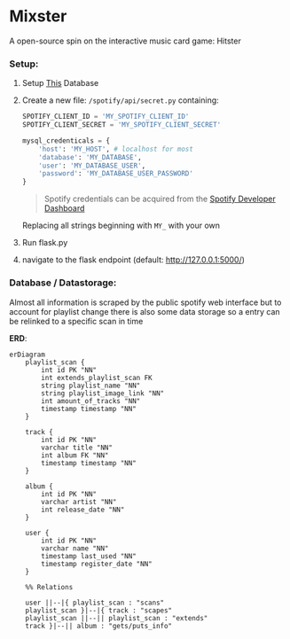 # Mixster
A open-source spin on the interactive music card game: Hitster

### Setup:

1. Setup [This](#database--datastorage) Database


2. Create a new file: `/spotify/api/secret.py` containing:

    ```python
    SPOTIFY_CLIENT_ID = 'MY_SPOTIFY_CLIENT_ID'
    SPOTIFY_CLIENT_SECRET = 'MY_SPOTIFY_CLIENT_SECRET'
   
    mysql_credenticals = {
        'host': 'MY_HOST', # localhost for most
        'database': 'MY_DATABASE',
        'user': 'MY_DATABASE_USER',
        'password': 'MY_DATABASE_USER_PASSWORD'
   }
   ```
   > Spotify credentials can be acquired from the [Spotify Developer Dashboard](https://developer.spotify.com/dashboard)

   Replacing all strings beginning with `MY_` with your own
   

3. Run flask.py


4. navigate to the flask endpoint (default: http://127.0.0.1:5000/)

### Database / Datastorage:

Almost all information is scraped by the public spotify web interface but to account for playlist change there is also some data storage so a entry can be relinked to a specific scan in time

**ERD**:

```mermaid
erDiagram
    playlist_scan {
        int id PK "NN"
        int extends_playlist_scan FK
        string playlist_name "NN"
        string playlist_image_link "NN"
        int amount_of_tracks "NN"
        timestamp timestamp "NN"
    }
    
    track {
        int id PK "NN"
        varchar title "NN"
        int album FK "NN"
        timestamp timestamp "NN"
    }
    
    album {
        int id PK "NN"
        varchar artist "NN"
        int release_date "NN"
    }
    
    user {
        int id PK "NN"
        varchar name "NN"
        timestamp last_used "NN"
        timestamp register_date "NN"
    }
    
    %% Relations
    
    user ||--|{ playlist_scan : "scans"
    playlist_scan }|--|{ track : "scapes"
    playlist_scan ||--|| playlist_scan : "extends"
    track }|--|| album : "gets/puts_info"
    
```